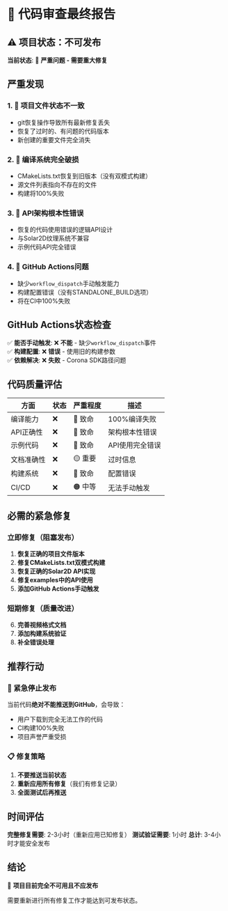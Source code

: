 # 🔴 代码审查最终报告

## ⚠️ 项目状态：不可发布

**当前状态**: 🔴 **严重问题 - 需要重大修复**

## 严重发现

### 1. 🚨 项目文件状态不一致
- git恢复操作导致所有最新修复丢失
- 恢复了过时的、有问题的代码版本
- 新创建的重要文件完全消失

### 2. 🚨 编译系统完全破损
- CMakeLists.txt恢复到旧版本（没有双模式构建）
- 源文件列表指向不存在的文件
- 构建将100%失败

### 3. 🚨 API架构根本性错误
- 恢复的代码使用错误的逻辑API设计
- 与Solar2D纹理系统不兼容
- 示例代码API完全错误

### 4. 🚨 GitHub Actions问题
- 缺少`workflow_dispatch`手动触发能力
- 构建配置错误（没有STANDALONE_BUILD选项）
- 将在CI中100%失败

## GitHub Actions状态检查

✅ **能否手动触发**: ❌ **不能** - 缺少`workflow_dispatch`事件  
✅ **构建配置**: ❌ **错误** - 使用旧的构建参数  
✅ **依赖解决**: ❌ **失败** - Corona SDK路径问题

## 代码质量评估

| 方面 | 状态 | 严重程度 | 描述 |
|------|------|----------|------|
| 编译能力 | ❌ | 🔴 致命 | 100%编译失败 |
| API正确性 | ❌ | 🔴 致命 | 架构根本性错误 |
| 示例代码 | ❌ | 🔴 致命 | API使用完全错误 |
| 文档准确性 | ❌ | 🟡 重要 | 过时信息 |
| 构建系统 | ❌ | 🔴 致命 | 配置错误 |
| CI/CD | ❌ | 🟠 中等 | 无法手动触发 |

## 必需的紧急修复

### 立即修复（阻塞发布）
1. **恢复正确的项目文件版本**
2. **修复CMakeLists.txt双模式构建**  
3. **恢复正确的Solar2D API实现**
4. **修复examples中的API使用**
5. **添加GitHub Actions手动触发**

### 短期修复（质量改进）
6. **完善视频格式文档**
7. **添加构建系统验证**
8. **补全错误处理**

## 推荐行动

### 🚨 紧急停止发布
当前代码**绝对不能推送到GitHub**，会导致：
- 用户下载到完全无法工作的代码
- CI构建100%失败
- 项目声誉严重受损

### 📋 修复策略
1. **不要推送当前状态**
2. **重新应用所有修复**（我们有修复记录）
3. **全面测试后再推送**

## 时间评估
**完整修复需要**: 2-3小时（重新应用已知修复）
**测试验证需要**: 1小时
**总计**: 3-4小时才能安全发布

## 结论

🔴 **项目目前完全不可用且不应发布**

需要重新进行所有修复工作才能达到可发布状态。